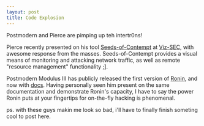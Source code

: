 ```yaml
---
layout: post
title: Code Explosion
---
```


Postmodern and Pierce are pimping up teh intertr0ns!

Pierce recently presented on his tool
[Seeds-of-Contempt](http://code.google.com/p/seedsofcontempt/) at
[Viz-SEC](http://www.vizsec.org/), with awesome response from the masses.
Seeds-of-Contempt provides a visual means of monitoring and attacking
network traffic, as well as remote "resource management" functionality ;]. 

Postmodern Modulus III has publicly released the first version of
[Ronin](http://ronin-ruby.github.com/), and now with
[docs](http://ronin-ruby.github.com/resources/everyday_ronin.html).
Having personally seen him present on the same documentation and demonstrate
Ronin's capacity, I have to say the power Ronin puts at your fingertips for
on-the-fly hacking is phenomenal.

ps. with these guys makin me look so bad, i'll have to finally finish
someting cool to post here.
